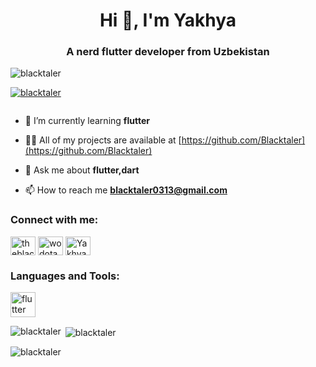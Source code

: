 <h1 align="center">Hi 👋, I'm Yakhya</h1>
<h3 align="center">A nerd flutter developer from Uzbekistan</h3>

<p align="left"> <img src="https://komarev.com/ghpvc/?username=blacktaler&label=Profile%20views&color=0e75b6&style=flat" alt="blacktaler" /> </p>

<p align="left"> <a href="https://github.com/ryo-ma/github-profile-trophy"><img src="https://github-profile-trophy.vercel.app/?username=blacktaler" alt="blacktaler" /></a> </p>

<p align="left"> <a href="https://twitter.com/" target="blank"><img src="https://img.shields.io/twitter/follow/?logo=twitter&style=for-the-badge" alt="" /></a> </p>

- 🌱 I’m currently learning **flutter**

- 👨‍💻 All of my projects are available at [https://github.com/Blacktaler](https://github.com/Blacktaler)

- 💬 Ask me about **flutter,dart**

- 📫 How to reach me **blacktaler0313@gmail.com**

<h3 align="left">Connect with me:</h3>
<p align="left">
<a href="https://medium.com/@blacktaler" target="blank"><img align="center" src="https://raw.githubusercontent.com/rahuldkjain/github-profile-readme-generator/master/src/images/icons/Social/medium.svg" alt="theblacktaler" height="30" width="40" /></a>
<a href="https://www.youtube.com/channel/UCLmAYRh3rglWPMq9qNccEHw" target="blank"><img align="center" src="https://raw.githubusercontent.com/rahuldkjain/github-profile-readme-generator/master/src/images/icons/Social/youtube.svg" alt="wodota ml" height="30" width="40" /></a>
<a href="https://t.me/etmiman0313" target="blank"><img align="center" src="https://www.google.com/url?sa=i&url=https%3A%2F%2Fwww.freepnglogos.com%2Fpics%2Ftelegram-logo&psig=AOvVaw12bxSFukwUvqqtpaE_XQHu&ust=1634713840460000&source=images&cd=vfe&ved=0CAsQjRxqFwoTCIjW5In11fMCFQAAAAAdAAAAABAD" alt="Yakhya" height="30" width="40" /></a>
</p>

<h3 align="left">Languages and Tools:</h3>
<p align="left"> <a href="https://flutter.dev" target="_blank"> <img src="https://www.vectorlogo.zone/logos/flutterio/flutterio-icon.svg" alt="flutter" width="40" height="40"/> </a> </p>

<p><img align="left" src="https://github-readme-stats.vercel.app/api/top-langs?username=blacktaler&show_icons=true&locale=en&layout=compact" alt="blacktaler" /></p>

<p>&nbsp;<img align="center" src="https://github-readme-stats.vercel.app/api?username=blacktaler&show_icons=true&locale=en" alt="blacktaler" /></p>

<p><img align="center" src="https://github-readme-streak-stats.herokuapp.com/?user=blacktaler&" alt="blacktaler" /></p>

